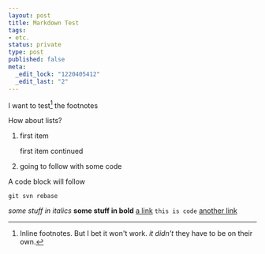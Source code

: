 ```yaml
--- 
layout: post
title: Markdown Test
tags: 
- etc.
status: private
type: post
published: false
meta: 
  _edit_lock: "1220405412"
  _edit_last: "2"
---
```

I want to test[^1] the footnotes

How about lists?

1. first item

	first item continued
1. going to follow with some code

A code block will follow

	git svn rebase

*some stuff in italics* **some stuff in bold** [a link](http://google.com "a title") `this is code` [another link][1]

[1]: http://www.google.com
[^1]:Inline footnotes. But I bet it won't work. *it didn't* they have to be on their own.
